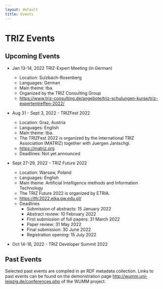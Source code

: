 ```yaml
---
layout: default
title: Events
---
```


# TRIZ Events

## Upcoming Events

* Jan 13-14, 2022 TRIZ-Expert Meeting (in German)
  - Location: Sulzbach-Rosenberg
  - Languages: German
  - Main theme: tba.  
  - Organized by the TRIZ Consulting Group
  - <https://www.triz-consulting.de/angebote/triz-schulungen-kurse/triz-expertentreffen-2022/>

* Aug 31 - Sept 3, 2022 - TRIZFest 2022
  - Location: Graz, Austria
  - Languages: English
  - Main theme: tba.
  - The TRIZFest 2022 is organized by the International TRIZ Association
    (MATRIZ) together with Juergen Jantschgi.
  - <https://matriz.org>
  - Deadlines: Not yet announced

* Sept 27-29, 2022 - TRIZ Future 2022
  - Location: Warsaw, Poland
  - Languages: English
  - Main theme: Artificial Intelligence methods and Information Technology
  - The TRIZ Future 2022 is organized by ETRIA.
  - <https://tfc2022.elka.pw.edu.pl/>
  - Deadlines  
    - Submission of abstracts: 15 January 2022
    - Abstract review: 10 February 2022
    - First submission of full papers: 31 March 2022
    - Paper review: 31 May 2022
    - Final submission: 30 June 2022
    - Registration opening: 15 July 2022

* Oct 14-16, 2022 - TRIZ Developer Summit 2022
  
## Past Events

Selected past events are compiled in an RDF metadata collection.  Links to
past events can be found on the demonstration page
<http://wumm.uni-leipzig.de/conferences.php> of the WUMM project.

